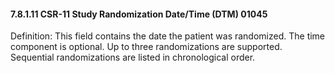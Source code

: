 #### 7.8.1.11 CSR-11 Study Randomization Date/Time (DTM) 01045

Definition: This field contains the date the patient was randomized. The time component is optional. Up to three randomizations are supported. Sequential randomizations are listed in chronological order.
